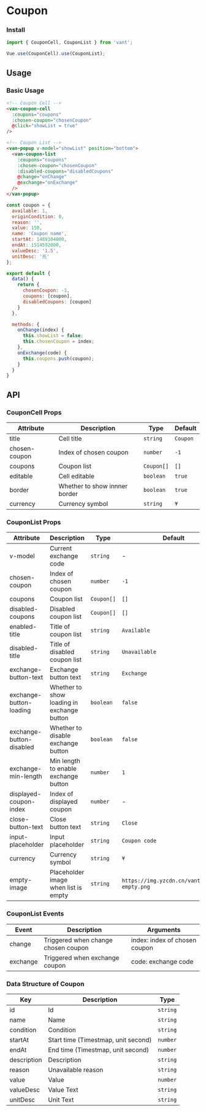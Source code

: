 # Coupon

### Install

``` javascript
import { CouponCell, CouponList } from 'vant';

Vue.use(CouponCell).use(CouponList);
```

## Usage

### Basic Usage

```html
<!-- Coupon Cell -->
<van-coupon-cell
  :coupons="coupons"
  :chosen-coupon="chosenCoupon"
  @click="showList = true"
/>

<!-- Coupon List -->
<van-popup v-model="showList" position="bottom">
  <van-coupon-list
    :coupons="coupons"
    :chosen-coupon="chosenCoupon"
    :disabled-coupons="disabledCoupons"
    @change="onChange"
    @exchange="onExchange"
  />
</van-popup>
```

```javascript
const coupon = {
  available: 1,
  originCondition: 0,
  reason: '',
  value: 150,
  name: 'Coupon name',
  startAt: 1489104000,
  endAt: 1514592000,
  valueDesc: '1.5',
  unitDesc: '元'
};

export default {
  data() {
    return {
      chosenCoupon: -1,
      coupons: [coupon],
      disabledCoupons: [coupon]
    }
  },

  methods: {
    onChange(index) {
      this.showList = false;
      this.chosenCoupon = index;
    },
    onExchange(code) {
      this.coupons.push(coupon);
    }
  }
}
```

## API

### CouponCell Props

| Attribute | Description | Type | Default |
|------|------|------|------|
| title | Cell title | `string` | `Coupon` |
| chosen-coupon | Index of chosen coupon | `number` | `-1` |
| coupons | Coupon list | `Coupon[]` | `[]` |
| editable | Cell editable | `boolean` | `true` |
| border | Whether to show innner border | `boolean` | `true` |
| currency | Currency symbol |  `string` | `¥` |

### CouponList Props

| Attribute | Description | Type | Default |
|------|------|------|------|
| v-model | Current exchange code | `string` | - |
| chosen-coupon | Index of chosen coupon | `number` | `-1` |
| coupons | Coupon list | `Coupon[]` | `[]` |
| disabled-coupons | Disabled coupon list | `Coupon[]` | `[]` |
| enabled-title | Title of coupon list | `string` | `Available` | - |
| disabled-title | Title of disabled coupon list | `string` | `Unavailable` | - |
| exchange-button-text | Exchange button text | `string` | `Exchange` |
| exchange-button-loading | Whether to show loading in exchange button | `boolean` | `false` |
| exchange-button-disabled | Whether to disable exchange button | `boolean` | `false` |
| exchange-min-length | Min length to enable exchange button | `number` | `1` |
| displayed-coupon-index | Index of displayed coupon | `number` | - |
| close-button-text | Close button text | `string` | `Close` |
| input-placeholder | Input placeholder | `string` | `Coupon code` |
| currency | Currency symbol |  `string` | `¥` |
| empty-image | Placeholder image when list is empty | `string` | `https://img.yzcdn.cn/vant/coupon-empty.png` |

### CouponList Events

| Event | Description | Arguments |
|------|------|------|
| change | Triggered when change chosen coupon | index: index of chosen coupon |
| exchange | Triggered when exchange coupon | code: exchange code |

### Data Structure of Coupon

| Key | Description | Type |
|------|------|------|
| id | Id | `string` |
| name | Name | `string` |
| condition | Condition | `string` |
| startAt | Start time (Timestmap, unit second) | `number` |
| endAt | End time (Timestmap, unit second) | `number` |
| description | Description | `string` |
| reason | Unavailable reason | `string` |
| value | Value | `number` |
| valueDesc | Value Text | `string` |
| unitDesc | Unit Text | `string` |
